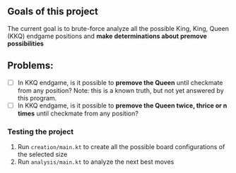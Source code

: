 ## Goals of this project
The current goal is to brute-force analyze all the possible King, King, Queen (KKQ) endgame positions and **make determinations about premove possibilities** 

## Problems:
- [ ] In KKQ endgame, is it possible to **premove the Queen** until checkmate from any position? Note: this is a known truth, but not yet answered by this program.
- [ ] In KKQ endgame, is it possible to **premove the Queen twice, thrice or n times** until checkmate from any position?

### Testing the project
1. Run `creation/main.kt` to create all the possible board configurations of the selected size 
2. Run `analysis/main.kt` to analyze the next best moves



